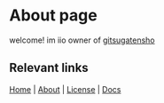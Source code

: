 # About page
 
 welcome! im iio owner of [gitsugatensho](github.com/gitsugatensho)


 ## Relevant links

[Home](/index) | [About](/about) | [License](/license) | [Docs](/section1)
